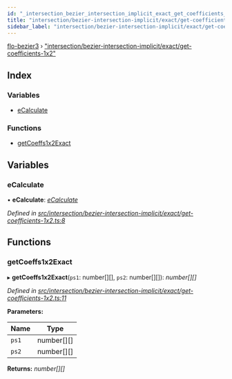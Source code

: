 ```yaml
---
id: "_intersection_bezier_intersection_implicit_exact_get_coefficients_1x2_"
title: "intersection/bezier-intersection-implicit/exact/get-coefficients-1x2"
sidebar_label: "intersection/bezier-intersection-implicit/exact/get-coefficients-1x2"
---
```


[flo-bezier3](../globals.md) › ["intersection/bezier-intersection-implicit/exact/get-coefficients-1x2"](_intersection_bezier_intersection_implicit_exact_get_coefficients_1x2_.md)

## Index

### Variables

* [eCalculate](_intersection_bezier_intersection_implicit_exact_get_coefficients_1x2_.md#ecalculate)

### Functions

* [getCoeffs1x2Exact](_intersection_bezier_intersection_implicit_exact_get_coefficients_1x2_.md#getcoeffs1x2exact)

## Variables

###  eCalculate

• **eCalculate**: *[eCalculate](_implicit_form_exact_get_implicit_form3_.md#ecalculate)*

*Defined in [src/intersection/bezier-intersection-implicit/exact/get-coefficients-1x2.ts:8](https://github.com/FlorisSteenkamp/FloBezier/blob/6f79660/src/intersection/bezier-intersection-implicit/exact/get-coefficients-1x2.ts#L8)*

## Functions

###  getCoeffs1x2Exact

▸ **getCoeffs1x2Exact**(`ps1`: number[][], `ps2`: number[][]): *number[][]*

*Defined in [src/intersection/bezier-intersection-implicit/exact/get-coefficients-1x2.ts:11](https://github.com/FlorisSteenkamp/FloBezier/blob/6f79660/src/intersection/bezier-intersection-implicit/exact/get-coefficients-1x2.ts#L11)*

**Parameters:**

Name | Type |
------ | ------ |
`ps1` | number[][] |
`ps2` | number[][] |

**Returns:** *number[][]*
